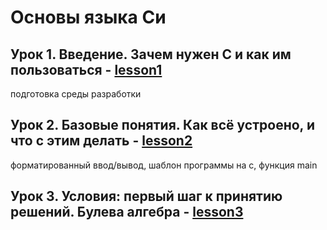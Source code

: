 # Основы языка Си

## Урок 1. Введение. Зачем нужен С и как им пользоваться - [lesson1](lesson1)
подготовка среды разработки

## Урок 2. Базовые понятия. Как всё устроено, и что с этим делать - [lesson2](lesson2)
форматированный ввод/вывод, шаблон программы на с, функция main

## Урок 3. Условия: первый шаг к принятию решений. Булева алгебра - [lesson3](lesson3)
